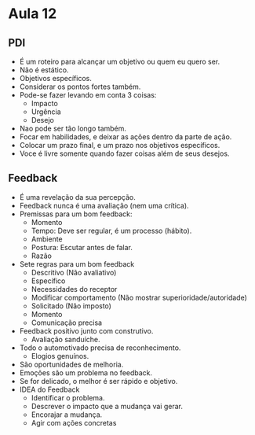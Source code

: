# Aula 12

## PDI
* É um roteiro para alcançar um objetivo ou quem eu quero ser.
* Não é estático.
* Objetivos específicos.
* Considerar os pontos fortes também.
* Pode-se fazer levando em conta 3 coisas:
  * Impacto 
  * Urgência
  * Desejo
* Nao pode ser tão longo também.
* Focar em habilidades, e deixar as ações dentro da parte de ação.
* Colocar um prazo final, e um prazo nos objetivos específicos.
* Voce é livre somente quando fazer coisas além de seus desejos.

## Feedback
* É uma revelação da sua percepção.
* Feedback nunca é uma avaliação (nem uma crítica).
* Premissas para um bom feedback:
  * Momento
  * Tempo: Deve ser regular, é um processo (hábito).
  * Ambiente
  * Postura: Escutar antes de falar.
  * Razão
* Sete regras para um bom feedback
  * Descritivo (Não avaliativo)
  * Específico
  * Necessidades do receptor
  * Modificar comportamento (Não mostrar superioridade/autoridade)
  * Solicitado (Não imposto)
  * Momento
  * Comunicação precisa
* Feedback positivo junto com construtivo.
  * Avaliação sanduíche.
* Todo o automotivado precisa de reconhecimento.
  * Elogios genuínos.
* São oportunidades de melhoria.
* Emoções são um problema no feedback.
* Se for delicado, o melhor é ser rápido e objetivo.
* IDEA do Feedback
  * Identificar o problema.
  * Descrever o impacto que a mudança vai gerar.
  * Encorajar a mudança.
  * Agir com ações concretas